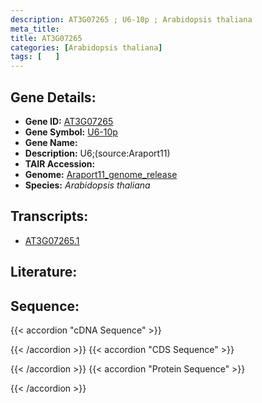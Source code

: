 ```yaml
---
description: AT3G07265 ; U6-10p ; Arabidopsis thaliana
meta_title:
title: AT3G07265
categories: [Arabidopsis thaliana]
tags: [   ]
---
```


## Gene Details:
- **Gene ID:** [AT3G07265](https://www.arabidopsis.org/locus?name=AT3G07265)
- **Gene Symbol:** <u>U6-10p</u>
- **Gene Name:** 
- **Description:**   U6;(source:Araport11)
- **TAIR Accession:** 
- **Genome:** [Araport11_genome_release](https://www.arabidopsis.org/download/list?dir=Genes%2FAraport11_genome_release)
- **Species:** *Arabidopsis thaliana*

## Transcripts:
   -  [AT3G07265.1](https://www.arabidopsis.org/gene?name=AT3G07265.1)
## Literature:
## Sequence:
{{< accordion "cDNA Sequence" >}}

{{< /accordion >}}
{{< accordion "CDS Sequence" >}}

{{< /accordion >}}
{{< accordion "Protein Sequence" >}}

{{< /accordion >}}
